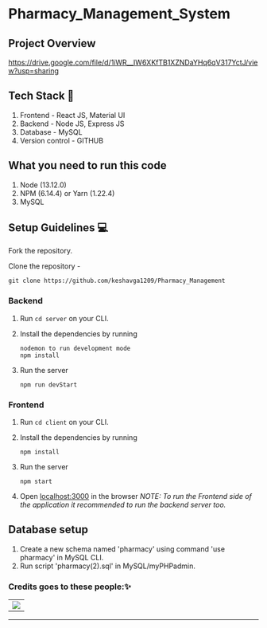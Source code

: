 # Pharmacy_Management_System

## Project Overview
https://drive.google.com/file/d/1iWR__IW6XKfTB1XZNDaYHq6qV317YctJ/view?usp=sharing

## Tech Stack 🚀
1. Frontend - React JS, Material UI
2. Backend - Node JS, Express JS
3. Database - MySQL
4. Version control - GITHUB
  
## What you need to run this code
1. Node (13.12.0)
2. NPM (6.14.4) or Yarn (1.22.4)
3. MySQL

## Setup Guidelines 💻

Fork the repository.

Clone the repository -
```
git clone https://github.com/keshavga1209/Pharmacy_Management
```

### Backend

1. Run `cd server` on your CLI.

2. Install the dependencies by running
    ```
    nodemon to run development mode
    npm install
    ```

2. Run the server
    ```
    npm run devStart
    ```


### Frontend

1. Run `cd client` on your CLI.

2. Install the dependencies by running
    ```
    npm install
    ```

3. Run the server
    ```
    npm start
    ```
    
4. Open [localhost:3000](http://localhost:3000/) in the browser
_NOTE: To run the Frontend side of the application it recommended to run the backend server too._

## Database setup
1. Create a new schema named 'pharmacy' using command 'use pharmacy' in MySQL CLI.
2. Run script 'pharmacy(2).sql' in MySQL/myPHPadmin.

### Credits goes to these people:✨

<table>
	<tr>
		<td>
  <img src="https://contrib.rocks/image?repo=keshavga1209/Pharmacy_Management" />
</a>
		</td>
	</tr>
</table>

---- 
